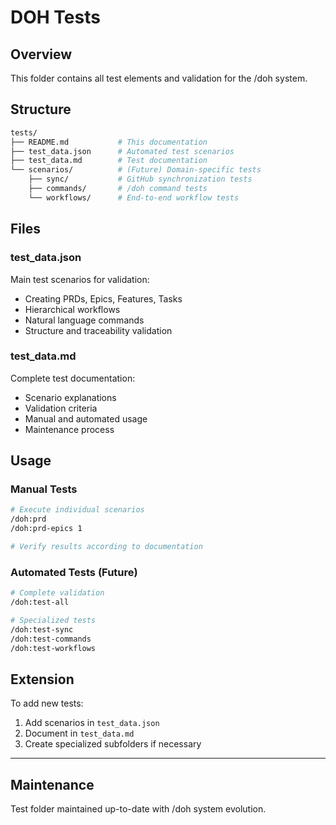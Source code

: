 # DOH Tests

## Overview

This folder contains all test elements and validation for the /doh system.

## Structure

```bash
tests/
├── README.md           # This documentation
├── test_data.json      # Automated test scenarios
├── test_data.md        # Test documentation
└── scenarios/          # (Future) Domain-specific tests
    ├── sync/           # GitHub synchronization tests
    ├── commands/       # /doh command tests
    └── workflows/      # End-to-end workflow tests
```

## Files

### test_data.json

Main test scenarios for validation:

- Creating PRDs, Epics, Features, Tasks
- Hierarchical workflows
- Natural language commands
- Structure and traceability validation

### test_data.md

Complete test documentation:

- Scenario explanations
- Validation criteria
- Manual and automated usage
- Maintenance process

## Usage

### Manual Tests

```bash
# Execute individual scenarios
/doh:prd
/doh:prd-epics 1

# Verify results according to documentation
```

### Automated Tests (Future)

```bash
# Complete validation
/doh:test-all

# Specialized tests
/doh:test-sync
/doh:test-commands
/doh:test-workflows
```

## Extension

To add new tests:

1. Add scenarios in `test_data.json`
2. Document in `test_data.md`
3. Create specialized subfolders if necessary

---

## Maintenance

Test folder maintained up-to-date with /doh system evolution.
